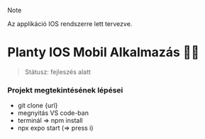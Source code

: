 > [!NOTE]
> Az applikáció IOS rendszerre lett tervezve.

# Planty IOS Mobil Alkalmazás 📱🌱
> Státusz: fejleszés alatt

### Projekt megtekintésének lépései

* git clone {url}
* megnyitás VS code-ban
* terminál => npm install
* npx expo start (=> press i)


